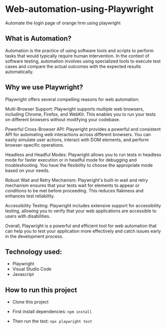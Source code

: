 # Web-automation-using-Playwright
Automate the login page of orange hrm using playwright


## What is Automation?

Automation is the practice of using software tools and scripts to perform tasks that would typically require human intervention. In the context of software testing, automation involves using specialized tools to execute test cases and compare the actual outcomes with the expected results automatically.

## Why we use Playwright?

Playwright offers several compelling reasons for web automation:

Multi-Browser Support: Playwright supports multiple web browsers, including Chrome, Firefox, and WebKit. This enables you to run your tests on different browsers without modifying your codebase.

Powerful Cross-Browser API: Playwright provides a powerful and consistent API for automating web interactions across different browsers. You can easily simulate user actions, interact with DOM elements, and perform browser-specific operations.

Headless and Headful Modes: Playwright allows you to run tests in headless mode for faster execution or in headful mode for debugging and troubleshooting. You have the flexibility to choose the appropriate mode based on your needs.

Robust Wait and Retry Mechanism: Playwright's built-in wait and retry mechanism ensures that your tests wait for elements to appear or conditions to be met before proceeding. This reduces flakiness and enhances test reliability.

Accessibility Testing: Playwright includes extensive support for accessibility testing, allowing you to verify that your web applications are accessible to users with disabilities.

Overall, Playwright is a powerful and efficient tool for web automation that can help you to test your application more effectively and catch issues early in the development process.

## Technology used:
- Playwright
- Visual Studio Code
- Javascript

## How to run this project

- Clone this project
- First install dependencies:
 ```npm install```
 
- Then run the test:
 ```npx playwright test```

